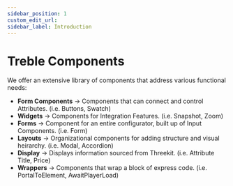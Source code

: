 ```yaml
---
sidebar_position: 1
custom_edit_url:
sidebar_label: Introduction
---
```


# Treble Components

We offer an extensive library of components that address various functional needs:

- **Form Components** -> Components that can connect and control Attributes. (i.e. Buttons, Swatch)
- **Widgets** -> Components for Integration Features. (i.e. Snapshot, Zoom)
- **Forms** -> Component for an entire configurator, built up of Input Components. (i.e. Form)
- **Layouts** -> Organizational components for adding structure and visual heirarchy. (i.e. Modal, Accordion)
- **Display** -> Displays information sourced from Threekit. (i.e. Attribute Title, Price)
- **Wrappers** -> Components that wrap a block of express code. (i.e. PortalToElement, AwaitPlayerLoad)
